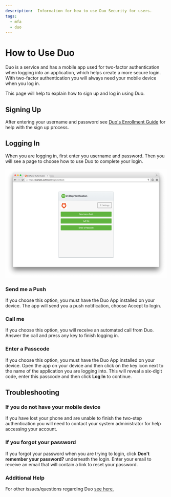 ```yaml
---
description:  Information for how to use Duo Security for users.
tags:
  - mfa
  - duo
---
```


# How to Use Duo

Duo is a service and has a mobile app used for two-factor authentication when logging into an application, which helps create a more secure login.  With two-factor authentication you will always need your mobile device when you log in.

This page will help to explain how to sign up and log in using Duo.

## Signing Up

After entering your username and password see [Duo's Enrollment Guide](https://guide.duo.com/enrollment) for help with the sign up process.

## Logging In

When you are logging in, first enter you username and password. Then you will see a page to choose how to use Duo to complete your login.

![](/media/articles/mfa/duo-login.png)

### Send me a Push
If you choose this option, you must have the Duo App installed on your device. The app will send you a push notification, choose Accept to login.

### Call me
If you choose this option, you will receive an automated call from Duo. Answer the call and press any key to finish logging in.

### Enter a Passcode
If you choose this option, you must have the Duo App installed on your device. Open the app on your device and then click on the key icon next to the name of the application you are logging into. This will reveal a six-digit code, enter this passcode and then click **Log In** to continue.

## Troubleshooting

### If you do not have your mobile device

If you have lost your phone and are unable to finish the two-step authentication you will need to contact your system administrator for help accessing your account.

### If you forgot your password

If you forgot your password when you are trying to login, click **Don't remember your password?** underneath the login. Enter your email to receive an email that will contain a link to reset your password.

### Additional Help

For other issues/questions regarding Duo [see here.](https://guide.duo.com)
